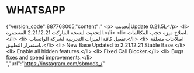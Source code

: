 # WHATSAPP
 {"version_code":887768005,"content":" &lt;p> تحديث|Update 0.21.5L&lt;/p>   &lt;li> التحديث لنسخة الماركت 2.21.12.21 المستقرة.&lt;/li> &lt;li> اصلاح ميزة حجب المكالمات.&lt;/li> &lt;li> تفعيل كافة الميزات التجريبية لشركة الواتساب.&lt;/li> &lt;li> اصلاحات متعلقة باستقرار التطبيق.&lt;/li>   &lt;li>  New Base Updated to 2.21.12.21 Stable Base.&lt;/li> &lt;li>  Enable all hidden features.&lt;/li> &lt;li>  Fixed Call Blocker.&lt;/li> &lt;li>  Bugs fixes and speed improvements.&lt;/li>     ","url":"https://instagram.com/sbmods_/"
